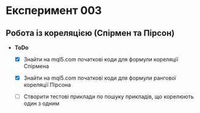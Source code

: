 # Експеримент 003
## Робота із кореляцією (Спірмен та Пірсон)

* **ToDo**
  - [x] Знайти на mql5.com початкові коди для формули кореляції Спірмена
  - [x] Знайти на mql5.com початкові коди для формули рангової кореляції Пірсона
  - [ ] Створити тестові приклади по пошуку прикладів, що корелюють один з одним

